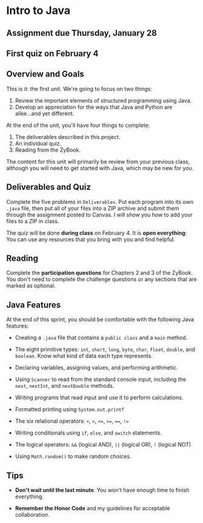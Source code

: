 #  Intro to Java

## Assignment due Thursday, January 28
## First quiz on February 4

## Overview and Goals

This is it: the first unit. We're going to focus on two things:

1. Review the important elements of structured programming using Java.
2. Develop an appreciation for the ways that Java and Python are alike...and yet different.

At the end of the unit, you'll have four things to complete:

1. The deliverables described in this project.
2. An individual quiz.
3. Reading from the ZyBook.

The content for this unit will primarily be review from your previous class, although you will need to get started with Java, which may be new for you.


## Deliverables and Quiz

Complete the five problems in `Deliverables`. Put each program into its own `.java` file, then put all of your files into a ZIP archive and submit them through the assignment posted to Canvas. I will show you how to add your files to a ZIP in class.

The quiz will be done **during class** on February 4. It is **open everything**: You can use any resources that you bring with you and find helpful.


## Reading

Complete the **participation questions** for Chapters 2 and 3 of the ZyBook. You don't need to complete the challenge questions or any sections that are marked as optional.

## Java Features

At the end of this sprint, you should be comfortable with the following Java features:

- Creating a `.java` file that contains a `public class` and a `main` method.

- The eight primitive types: `int`, `short`, `long`, `byte`, `char`, `float`, `double`, and `boolean`. Know what kind of data each type represents.

- Declaring variables, assigning values, and performing arithmetic.

- Using `Scanner` to read from the standard console input, including the `next`, `nextInt`, and `nextDouble` methods.

- Writing programs that read input and use it to perform calculations.

- Formatted printing using `System.out.printf`

- The six relational operators: `<`, `>`, `<=`, `>=`, `==`, `!=`

- Writing conditionals using `if`, `else`, and `switch` statements.

- The logical operators: `&&` (logical AND), `||` (logical OR), `!` (logical NOT)

- Using `Math.random()` to make random choices.


## Tips

- **Don't wait until the last minute**. You won't have enough time to finish everything.

- **Remember the Honor Code** and my guidelines for acceptable collaboration.

